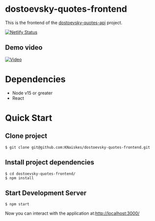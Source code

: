 #  dostoevsky-quotes-frontend

This is the frontend of the [dostoevsky-quotes-api](https://github.com/KNaiskes/dostoevsky-quotes-api) project.

[![Netlify Status](https://api.netlify.com/api/v1/badges/7fd1dd78-ec90-47b8-8cb4-e67a18a5cfd8/deploy-status)](https://app.netlify.com/sites/dostoevsky-quotes/deploys)

## Demo video
[![Video](https://i.ytimg.com/vi/uc_NT4onxnA/hqdefault.jpg)](https://youtu.be/uc_NT4onxnA)

# Dependencies

- Node v15 or greater
- React

# Quick Start

## Clone project

```
$ git clone git@github.com:KNaiskes/dostoevsky-quotes-frontend.git
```

## Install project dependencies

```
$ cd dostoevsky-quotes-frontend/
$ npm install
```

## Start Development Server

```
$ npm start
```

Now you can interact with the application at:[http://localhost:3000/](http://localhost:3000/) 
